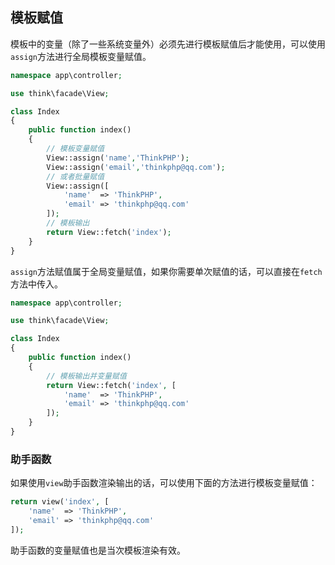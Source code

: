 ## 

## 模板赋值

模板中的变量（除了一些系统变量外）必须先进行模板赋值后才能使用，可以使用`assign`方法进行全局模板变量赋值。

```php
namespace app\controller;

use think\facade\View;

class Index
{
    public function index()
    {
        // 模板变量赋值
        View::assign('name','ThinkPHP');
        View::assign('email','thinkphp@qq.com');
        // 或者批量赋值
        View::assign([
            'name'  => 'ThinkPHP',
            'email' => 'thinkphp@qq.com'
        ]);
        // 模板输出
        return View::fetch('index');
    }
}
```

`assign`方法赋值属于全局变量赋值，如果你需要单次赋值的话，可以直接在`fetch`方法中传入。

```php
namespace app\controller;

use think\facade\View;

class Index
{
    public function index()
    {
        // 模板输出并变量赋值
        return View::fetch('index', [
            'name'  => 'ThinkPHP',
            'email' => 'thinkphp@qq.com'
        ]);
    }
}
```

### 助手函数

如果使用`view`助手函数渲染输出的话，可以使用下面的方法进行模板变量赋值：

```php
return view('index', [
    'name'  => 'ThinkPHP',
    'email' => 'thinkphp@qq.com'
]);
```

助手函数的变量赋值也是当次模板渲染有效。

